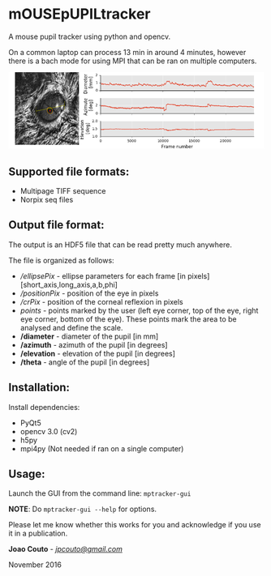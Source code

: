 mOUSEpUPILtracker
=========

A mouse pupil tracker using python and opencv.

On a common laptop can process 13 min in around 4 minutes, however there is a bach mode for using MPI that can be ran on multiple computers. 

![picture](images/mptrackerExample.png)

Supported file formats:
-----------------------
   - Multipage TIFF sequence
   - Norpix seq files

Output file format:
-------------------
The output is an HDF5 file that can be read pretty much anywhere.

The file is organized as follows:

- */ellipsePix* - ellipse parameters for each frame [in pixels] [short_axis,long_axis,a,b,phi]
- */positionPix* - position of the eye in pixels
- */crPix* - position of the corneal reflexion in pixels
- *points* - points marked by the user (left eye corner, top of the eye, right eye corner, bottom of the eye). These points mark the area to be analysed and define the scale.
- **/diameter** - diameter of the pupil [in mm]
- **/azimuth** - azimuth of the pupil [in degrees]
- **/elevation** - elevation of the pupil [in degrees]
- **/theta** - angle of the pupil [in degrees]
   
Installation:
-------------
Install dependencies:

- PyQt5
- opencv 3.0 (cv2)
- h5py
- mpi4py (Not needed if ran on a single computer)

Usage:
------
Launch the GUI from the command line: ``mptracker-gui``

**NOTE**: Do ``mptracker-gui --help`` for options.


Please let me know whether this works for you and acknowledge if you use it in a publication.

**Joao Couto** - *jpcouto@gmail.com*

November 2016